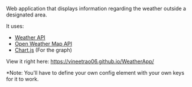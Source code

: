Web application that displays information regarding the weather outside a designated area.

It uses:

-   [Weather API](https://www.weatherapi.com/)
-   [Open Weather Map API](https://openweathermap.org/)
-   [Chart.js](chartjs.org/) (For the graph)

View it right here: https://vineetrao06.github.io/WeatherApp/

*Note: You'll have to define your own config element with your own keys for it to work. 
